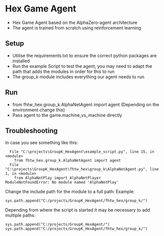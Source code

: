 # Hex Game Agent 
- Hex Game Agent based on the AlphaZero-agent architecture
- The agent is trained from scratch using reinforcement learning

## Setup
- Utilise the requirements.txt to ensure the correct python packages are installed
- Run the example Script to test the agent, you may need to adapt the path that adds the modules in order for this to run
- The group_k module includes everything our agent needs to run

## Run
- from fhtw_hex.group_k.AlphaNetAgent import agent (Depending on the environment change this)
- Pass agent to the game.machine_vs_machine directly

## Troubleshooting
In case you see something like this:
```
  File "C:\projects\GroupK_HexAgent\example_script.py", line 15, in <module>
    from fhtw_hex.group_k.AlphaNetAgent import agent
  File "C:\projects\GroupK_HexAgent\fhtw_hex\group_k\AlphaNetAgent.py", line 1, in <module>
    from AlphaNetPlay import AlphaNetPlayer
ModuleNotFoundError: No module named 'AlphaNetPlay'
```

Change the include path for the module to a full path:
Example:
```
sys.path.append("C:/projects/GroupK_HexAgent/fhtw_hex/group_k/")
```

Depending from where the script is started it may be necessary to add multiple paths:
```
sys.path.append("C:/projects/GroupK_HexAgent/")
sys.path.append("C:/projects/GroupK_HexAgent/fhtw_hex/group_k/")
```